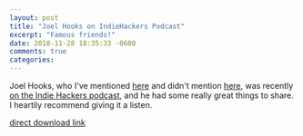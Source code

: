 ```yaml
---
layout: post
title: "Joel Hooks on IndieHackers Podcast"
excerpt: "Famous friends!"
date: 2018-11-28 18:35:33 -0600
comments: true
categories: 
---
```


Joel Hooks, who I've mentioned [here]({{site.url}}/2018/04/17/joel-hooks-on-indie-hackers/) and didn't mention [here]({{site.url}}/2018/06/24/pdx-2018/ "But that's who we were visiting"), was recently [on the Indie Hackers podcast](https://www.indiehackers.com/podcast/075-joel-hooks-of-egghead), and he had some really great things to share. I heartily recommend giving it a listen.

<div data-bt-embed="https://player.backtracks.fm/indiehackers/indiehackers/m/075-escaping-the-9-to-5-grind-to-create-a-3-million-business-with-joel-hooks-of-egghead-io" data-bt-theme="light" data-bt-show-art-cover="true"></div><script>(function(p,l,a,y,e,r,s){if(p[y]) return;if(p[e]) return p[e]();s=l.createElement(a);l.head.appendChild((s.async=p[y]=true,s.src=r,s))}(window,document,'script','__btL','__btR','https://player.backtracks.fm/embedder.js'))</script>

[direct download link](https://backtracks.fm/indiehackers/pr/a17c46b4-e9e5-11e8-b110-0e6378829f18/joel-hooks-of-egghead-io.mp3?s=1&r=https%3A%2F%2Fwww.indiehackers.com%2Fpodcast%2F075-joel-hooks-of-egghead)
